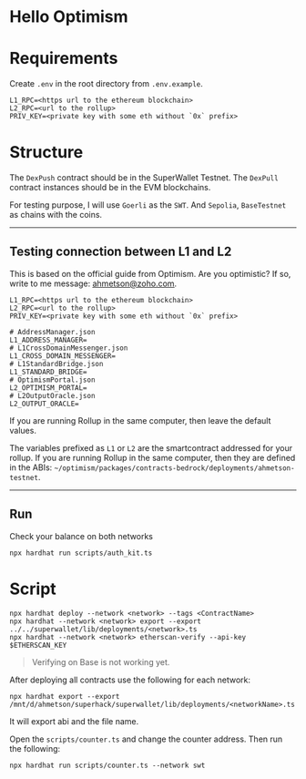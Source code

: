# Hello Optimism

# Requirements
Create `.env` in the root directory from `.env.example`.

```dotenv
L1_RPC=<https url to the ethereum blockchain>
L2_RPC=<url to the rollup>
PRIV_KEY=<private key with some eth without `0x` prefix>
```

# Structure

The `DexPush` contract should be in the SuperWallet Testnet.
The `DexPull` contract instances should be in the EVM blockchains.

For testing purpose, I will use `Goerli` as the `SWT`.
And `Sepolia`, `BaseTestnet` as chains with the coins.

---

## Testing connection between L1 and L2

This is based on the official guide from Optimism. Are you optimistic?
If so, write to me message: <u>ahmetson@zoho.com</u>.

```dotenv
L1_RPC=<https url to the ethereum blockchain>
L2_RPC=<url to the rollup>
PRIV_KEY=<private key with some eth without `0x` prefix>

# AddressManager.json
L1_ADDRESS_MANAGER=
# L1CrossDomainMessenger.json
L1_CROSS_DOMAIN_MESSENGER=
# L1StandardBridge.json
L1_STANDARD_BRIDGE=
# OptimismPortal.json
L2_OPTIMISM_PORTAL=
# L2OutputOracle.json
L2_OUTPUT_ORACLE=
```

If you are running Rollup in the same computer, then leave the default values.

The variables prefixed as `L1` or `L2` are the smartcontract addressed for your rollup.
If you are running Rollup in the same computer, then they are
defined in the ABIs:
`~/optimism/packages/contracts-bedrock/deployments/ahmetson-testnet`.


---

## Run
Check your balance on both networks
```
npx hardhat run scripts/auth_kit.ts
```

# Script

```shell
npx hardhat deploy --network <network> --tags <ContractName>
npx hardhat --network <network> export --export ../../superwallet/lib/deployments/<network>.ts
npx hardhat --network <network> etherscan-verify --api-key $ETHERSCAN_KEY
```

> Verifying on Base is not working yet.

After deploying all contracts use the following for each network:
```shell
npx hardhat export --export /mnt/d/ahmetson/superhack/superwallet/lib/deployments/<networkName>.ts
```
It will export abi and the file name.

Open the `scripts/counter.ts` and 
change the counter address.
Then run the following:

```shell
npx hardhat run scripts/counter.ts --network swt
```